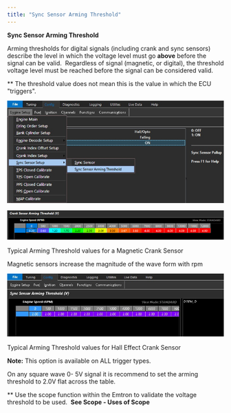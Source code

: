 ```yaml
---
title: "Sync Sensor Arming Threshold"
---
```


**Sync Sensor Arming Threshold**

Arming thresholds for digital signals (including crank and sync sensors) describe the level in which the voltage level must go **above** before the signal can be valid.&nbsp; Regardless of signal (magnetic, or digital), the threshold voltage level must be reached before the signal can be considered valid. &nbsp;

\*\* The threshold value does not mean this is the value in which the ECU "triggers". &nbsp;

![Image](</img/AAAA5.jpg>)


![Image](</img/CrankIndex.png>)

Typical Arming Threshold values for a Magnetic Crank Sensor

Magnetic sensors increase the magnitude of the wave form with rpm&nbsp;


![Image](</img/AAAA6.jpg>)

Typical Arming Threshold values for Hall Effect Crank Sensor

**Note:** This option is available on ALL trigger types.&nbsp;

On any square wave 0- 5V signal it is recommend to set the arming threshold to 2.0V flat across the table.


\*\* Use the scope function within the Emtron to validate the voltage threshold to be used.&nbsp; **See Scope - Uses of Scope**

